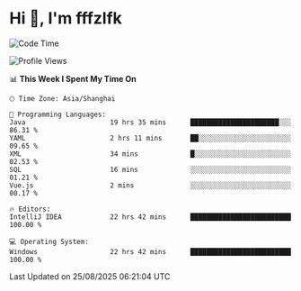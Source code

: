 # Hi 👋, I'm fffzlfk

<!--START_SECTION:waka-->
![Code Time](http://img.shields.io/badge/Code%20Time-1%2C351%20hrs%206%20mins-blue)

![Profile Views](http://img.shields.io/badge/Profile%20Views-0-blue)

📊 **This Week I Spent My Time On** 

```text
🕑︎ Time Zone: Asia/Shanghai

💬 Programming Languages: 
Java                     19 hrs 35 mins      ██████████████████████░░░   86.31 % 
YAML                     2 hrs 11 mins       ██░░░░░░░░░░░░░░░░░░░░░░░   09.65 % 
XML                      34 mins             █░░░░░░░░░░░░░░░░░░░░░░░░   02.53 % 
SQL                      16 mins             ░░░░░░░░░░░░░░░░░░░░░░░░░   01.21 % 
Vue.js                   2 mins              ░░░░░░░░░░░░░░░░░░░░░░░░░   00.17 % 

🔥 Editors: 
IntelliJ IDEA            22 hrs 42 mins      █████████████████████████   100.00 % 

💻 Operating System: 
Windows                  22 hrs 42 mins      █████████████████████████   100.00 % 
```


 Last Updated on 25/08/2025 06:21:04 UTC
<!--END_SECTION:waka-->
